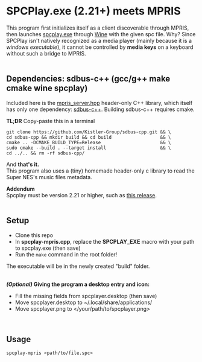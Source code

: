# SPCPlay.exe (2.21+) meets MPRIS

This program first initializes itself as a client discoverable through MPRIS, then launches [spcplay.exe](https://github.com/dgrfactory/spcplay) through [Wine](https://www.winehq.org/) with the given spc file. Why? Since SPCPlay isn't natively recognized as a media player (mainly because it is a *windows executable*), it cannot be controlled by **media keys** on a keyboard without such a bridge to MPRIS. \
<br>

## Dependencies: sdbus-c++ (gcc/g++ make cmake wine spcplay)

Included here is the [mpris_server.hpp](https://github.com/chrg127/mpris-server) header-only C++ library, which itself has only one
dependency: [sdbus-c++](https://github.com/Kistler-Group/sdbus-cpp). Building sdbus-c++ requires cmake.

**TL;DR** Copy-paste this in a terminal
```
git clone https://github.com/Kistler-Group/sdbus-cpp.git && \
cd sdbus-cpp && mkdir build && cd build                  && \
cmake .. -DCMAKE_BUILD_TYPE=Release                      && \
sudo cmake --build . --target install                    && \
cd ../.. && rm -rf sdbus-cpp/
```

And **that's it.** \
This program also uses a (tiny) homemade header-only c library to read the Super NES's music files metadata.

**Addendum** \
Spcplay must be version 2.21 or higher, such as [this release](https://github.com/dgrfactory/spcplay/releases/tag/2.21.0.8765b). \
<br>

## Setup

 - Clone this repo
 - In **spcplay-mpris.cpp**, replace the **SPCPLAY_EXE** macro with your path to spcplay.exe (then save)
 - Run the ```make``` command in the root folder!

The executable will be in the newly created "build" folder. \
<br>

***(Optional)* Giving the program a desktop entry and icon:**
 - Fill the missing fields from spcplayer.desktop (then save)
 - Move spcplayer.desktop to ~/.local/share/applications/
 - Move spcplayer.png to </your/path/to/spcplayer.png>
<br>

## Usage

```
spcplay-mpris <path/to/file.spc>
```